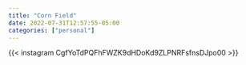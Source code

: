 ```yaml
---
title: "Corn Field"
date: 2022-07-31T12:57:55-05:00
categories: ["personal"]
---
```


{{< instagram CgfYoTdPQFhFWZK9dHDoKd9ZLPNRFsfnsDJpo00 >}}